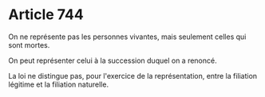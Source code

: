 # Article 744

On ne représente pas les personnes vivantes, mais seulement celles qui sont mortes.

On peut représenter celui à la succession duquel on a renoncé.

La loi ne distingue pas, pour l'exercice de la représentation, entre la filiation légitime et la filiation naturelle.
